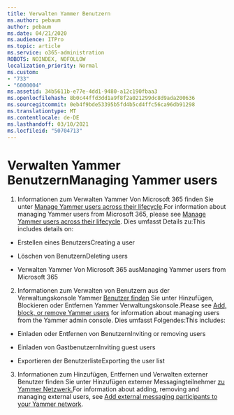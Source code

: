 ```yaml
---
title: Verwalten Yammer Benutzern
ms.author: pebaum
author: pebaum
ms.date: 04/21/2020
ms.audience: ITPro
ms.topic: article
ms.service: o365-administration
ROBOTS: NOINDEX, NOFOLLOW
localization_priority: Normal
ms.custom:
- "733"
- "6000004"
ms.assetid: 34b5611b-e77e-4dd1-9480-a12c190fbaa3
ms.openlocfilehash: 8b0c44ffd3dd1a9f8f2a021299dc8d9ada200636
ms.sourcegitcommit: 0eb4f9bde53395b5fd4b5cd4ffc56ca96db91298
ms.translationtype: MT
ms.contentlocale: de-DE
ms.lasthandoff: 03/10/2021
ms.locfileid: "50704713"
---
```

# <a name="managing-yammer-users"></a><span data-ttu-id="035e9-102">Verwalten Yammer Benutzern</span><span class="sxs-lookup"><span data-stu-id="035e9-102">Managing Yammer users</span></span>

1. <span data-ttu-id="035e9-103">Informationen zum Verwalten Yammer Von Microsoft 365 finden Sie unter [Manage Yammer users across their lifecycle](https://docs.microsoft.com/yammer/manage-yammer-users/manage-users-across-their-lifecycle).</span><span class="sxs-lookup"><span data-stu-id="035e9-103">For information about managing Yammer users from Microsoft 365, please see [Manage Yammer users across their lifecycle](https://docs.microsoft.com/yammer/manage-yammer-users/manage-users-across-their-lifecycle).</span></span> <span data-ttu-id="035e9-104">Dies umfasst Details zu:</span><span class="sxs-lookup"><span data-stu-id="035e9-104">This includes details on:</span></span>

  - <span data-ttu-id="035e9-105">Erstellen eines Benutzers</span><span class="sxs-lookup"><span data-stu-id="035e9-105">Creating a user</span></span>

  - <span data-ttu-id="035e9-106">Löschen von Benutzern</span><span class="sxs-lookup"><span data-stu-id="035e9-106">Deleting users</span></span>

  - <span data-ttu-id="035e9-107">Verwalten Yammer Von Microsoft 365 aus</span><span class="sxs-lookup"><span data-stu-id="035e9-107">Managing Yammer users from Microsoft 365</span></span>

2. <span data-ttu-id="035e9-108">Informationen zum Verwalten von Benutzern aus der Verwaltungskonsole Yammer [Benutzer finden](https://docs.microsoft.com/yammer/manage-yammer-users/add-block-or-remove-users) Sie unter Hinzufügen, Blockieren oder Entfernen Yammer Verwaltungskonsole.</span><span class="sxs-lookup"><span data-stu-id="035e9-108">Please see [Add, block, or remove Yammer users](https://docs.microsoft.com/yammer/manage-yammer-users/add-block-or-remove-users) for information about managing users from the Yammer admin console.</span></span> <span data-ttu-id="035e9-109">Dies umfasst Folgendes:</span><span class="sxs-lookup"><span data-stu-id="035e9-109">This includes:</span></span>

  - <span data-ttu-id="035e9-110">Einladen oder Entfernen von Benutzern</span><span class="sxs-lookup"><span data-stu-id="035e9-110">Inviting or removing users</span></span>

  - <span data-ttu-id="035e9-111">Einladen von Gastbenutzern</span><span class="sxs-lookup"><span data-stu-id="035e9-111">Inviting guest users</span></span>

  - <span data-ttu-id="035e9-112">Exportieren der Benutzerliste</span><span class="sxs-lookup"><span data-stu-id="035e9-112">Exporting the user list</span></span>

3. <span data-ttu-id="035e9-113">Informationen zum Hinzufügen, Entfernen und Verwalten externer Benutzer finden Sie unter Hinzufügen externer Messagingteilnehmer [zu Yammer Netzwerk.](https://docs.microsoft.com/yammer/work-with-external-users/add-external-participants)</span><span class="sxs-lookup"><span data-stu-id="035e9-113">For information about adding, removing and managing external users, see [Add external messaging participants to your Yammer network](https://docs.microsoft.com/yammer/work-with-external-users/add-external-participants).</span></span>
